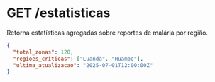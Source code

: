 # GET /estatisticas

Retorna estatísticas agregadas sobre reportes de malária por região.

```json
{
  "total_zonas": 120,
  "regioes_criticas": ["Luanda", "Huambo"],
  "ultima_atualizacao": "2025-07-01T12:00:00Z"
}
```